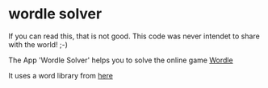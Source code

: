 # wordle solver

If you can read this, that is not good. This code was never intendet to share with the world! ;-)

The App 'Wordle Solver' helps you to solve the online game [Wordle](https://www.powerlanguage.co.uk/wordle/)

It uses a word library from [here](https://github.com/dwyl/english-words)